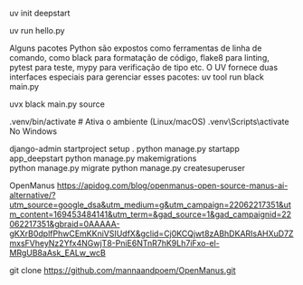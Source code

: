 

uv init deepstart

uv run hello.py

Alguns pacotes Python são expostos como ferramentas de linha de comando, como black para formatação de código, flake8 para linting, pytest para teste, mypy para verificação de tipo etc. O UV fornece duas interfaces especiais para gerenciar esses pacotes:
uv tool run black main.py 

uvx black main.py source 


.venv/bin/activate  # Ativa o ambiente (Linux/macOS)
.venv\Scripts\activate  No Windows 

django-admin startproject setup .
python manage.py startapp app_deepstart
python manage.py makemigrations        
python manage.py migrate
python manage.py createsuperuser

OpenManus
https://apidog.com/blog/openmanus-open-source-manus-ai-alternative/?utm_source=google_dsa&utm_medium=g&utm_campaign=22062217351&utm_content=169453484141&utm_term=&gad_source=1&gad_campaignid=22062217351&gbraid=0AAAAA-gKXrB0dplfPhwCEmKKniVSIUdfX&gclid=Cj0KCQjwt8zABhDKARIsAHXuD7ZmxsFVheyNz2Yfx4NGwjT8-PniE6NTnR7hK9Lh7iFxo-el-MRgUB8aAsk_EALw_wcB


git clone https://github.com/mannaandpoem/OpenManus.git


